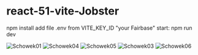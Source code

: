 # react-51-vite-Jobster
 npm install
 add file .env from VITE_KEY_ID "your Fairbase"
 start: npm run dev

![Schowek01](https://user-images.githubusercontent.com/61388692/211662509-ea6108dc-02af-4557-83ee-a96f63c33911.png)
![Schowek04](https://user-images.githubusercontent.com/61388692/211662523-0476f7c3-50c2-4e39-9215-e3694563ef47.png)
![Schowek05](https://user-images.githubusercontent.com/61388692/211662536-e3251920-c72a-4a61-8074-313fb18393aa.png)
![Schowek03](https://user-images.githubusercontent.com/61388692/211662552-3b9e3a32-cd3d-4a66-b3c4-368d6934df88.png)
![Schowek06](https://user-images.githubusercontent.com/61388692/211662602-16a8d628-55d8-4b55-a6b3-80201856e69e.png)

